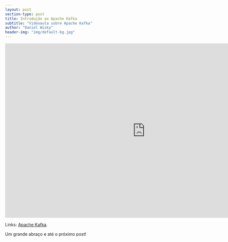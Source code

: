 ```yaml
---
layout: post
section-type: post
title: Introdução ao Apache Kafka
subtitle: "Videoaula sobre Apache Kafka"
author: "Daniel Wisky"
header-img: "img/default-bg.jpg"
---
```


<iframe width="917" height="573" src="https://www.youtube-nocookie.com/embed/tsBdfTHstTw" title="Videoaula sobre Apache Kafka" frameborder="0" allow="accelerometer; autoplay; encrypted-media; gyroscope; picture-in-picture" allowfullscreen></iframe>

Links:
<a href="https://kafka.apache.org/" target="\_blank">Apache Kafka</a>.

Um grande abraço e até o próximo post!
